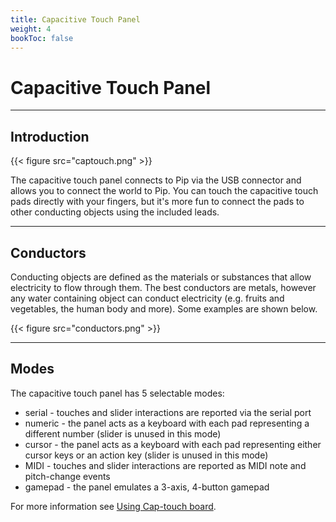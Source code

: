 ```yaml
---
title: Capacitive Touch Panel
weight: 4
bookToc: false
---
```


# Capacitive Touch Panel

---

## Introduction

{{< figure src="captouch.png" >}}

The capacitive touch panel connects to Pip via the USB connector and allows you to connect the world to Pip. You can touch the capacitive touch pads directly with your fingers, but it's more fun to connect the pads to other conducting objects using the included leads. 

---

## Conductors
Conducting objects are defined as the materials or substances that allow electricity to flow through them. The best conductors are metals, however any water containing object can conduct electricity (e.g. fruits and vegetables, the human body and more). Some examples are shown below.

{{< figure src="conductors.png" >}}

---

## Modes

The capacitive touch panel has 5 selectable modes:

  - serial - touches and slider interactions are reported via the serial port
  - numeric - the panel acts as a keyboard with each pad representing a different number (slider is unused in this mode)
  - cursor - the panel acts as a keyboard with each pad representing either cursor keys or an action key (slider is unused in this mode)
  - MIDI - touches and slider interactions are reported as MIDI note and pitch-change events
  - gamepad - the panel emulates a 3-axis, 4-button gamepad

For more information see [Using Cap-touch board](/docs/reference/using-cap-touch-board/).
